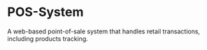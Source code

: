 # POS-System
A web-based point-of-sale system that handles retail transactions, including products tracking.
